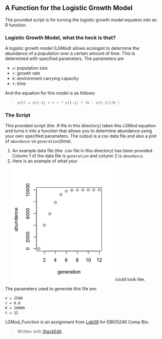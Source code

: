 ﻿
## A Function for the Logistic Growth Model
The provided script is for turning the logistic growth model equation into an R function. 

### Logistic Growth Model, what the heck is that?
A logistic growth model (LGMod) allows ecologist to determine the abundance of a population over a certain amount of time. This is determined with specified parameters. The parameters are

* `n`: population size
* `r`:  growth rate
* `K`: environment carrying capacity
* `t`: time

And the equation for this model is as follows: 
> `n[t] = n[t-1] + ( r * n[t-1] * (K - n[t-1])/K )`

### The Script 
This provided script (the .R file in this directory) takes this LGMod equation and turns it into a function that allows you to determine abundance using your own specified parameters. The output is a csv data file and also a plot of `abundance` vs `generation`(time). 
1. An example data file (the .csv file in this directory) has been provided. Column 1 of the data file is `generation` and column 2 is `abundance`. 
2. Here is an example of what your ![plot]( https://github.com/livefromblessings-pc/CompBioLandH/blob/master/Labs/Lab08/LGMod_Function_plot.jpeg) could look like.

The parameters used to generate this file are:
```
n = 2500
r = 0.8
K = 10000
t = 12
```

LGMod_Function is an assignment from [Lab08](https://github.com/flaxmans/CompBio_on_git/blob/master/Labs/Lab08/Lab08_documentation_and_metadata.md) for EBIO5240 Comp Bio.

> Written with [StackEdit](https://stackedit.io/).
